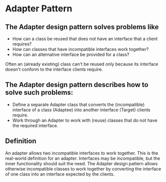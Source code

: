 # Adapter Pattern

## The Adapter design pattern solves problems like
* How can a class be reused that does not have an interface that a client requires?
* How can classes that have incompatible interfaces work together?
* How can an alternative interface be provided for a class?

Often an (already existing) class can't be reused only because its interface doesn't conform to the interface clients require.

## The Adapter design pattern describes how to solve such problems:
* Define a separate Adapter class that converts the (incompatible) interface of a
class (Adaptee) into another interface (Target) clients require.
* Work through an Adapter to work with (reuse) classes that do not have the required interface.

## Definition

An adapter allows two incompatible interfaces to work together. This is the real-world definition for an adapter. Interfaces may be incompatible, but the inner functionality should suit the need. The Adapter design pattern allows otherwise incompatible classes to work together by converting the interface of one class into an interface expected by the clients.
